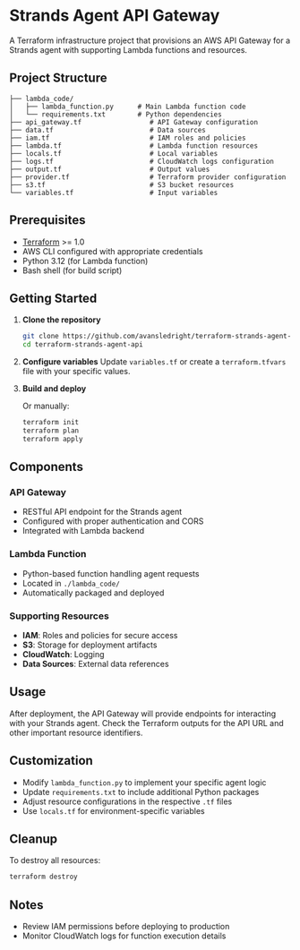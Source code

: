 # Strands Agent API Gateway

A Terraform infrastructure project that provisions an AWS API Gateway for a Strands agent with supporting Lambda functions and resources.

## Project Structure

```
├── lambda_code/
│   ├── lambda_function.py      # Main Lambda function code
│   └── requirements.txt        # Python dependencies
├── api_gateway.tf                 # API Gateway configuration
├── data.tf                        # Data sources
├── iam.tf                         # IAM roles and policies
├── lambda.tf                      # Lambda function resources
├── locals.tf                      # Local variables
├── logs.tf                        # CloudWatch logs configuration
├── output.tf                      # Output values
├── provider.tf                    # Terraform provider configuration
├── s3.tf                          # S3 bucket resources
└── variables.tf                   # Input variables
```

## Prerequisites

- [Terraform](https://www.terraform.io/downloads.html) >= 1.0
- AWS CLI configured with appropriate credentials
- Python 3.12 (for Lambda function)
- Bash shell (for build script)

## Getting Started

1. **Clone the repository**
   ```bash
   git clone https://github.com/avansledright/terraform-strands-agent-api.git
   cd terraform-strands-agent-api
   ```

2. **Configure variables**
   Update `variables.tf` or create a `terraform.tfvars` file with your specific values.

3. **Build and deploy**

   Or manually:
   ```bash
   terraform init
   terraform plan
   terraform apply
   ```

## Components

### API Gateway
- RESTful API endpoint for the Strands agent
- Configured with proper authentication and CORS
- Integrated with Lambda backend

### Lambda Function
- Python-based function handling agent requests
- Located in `./lambda_code/`
- Automatically packaged and deployed

### Supporting Resources
- **IAM**: Roles and policies for secure access
- **S3**: Storage for deployment artifacts
- **CloudWatch**: Logging
- **Data Sources**: External data references

## Usage

After deployment, the API Gateway will provide endpoints for interacting with your Strands agent. Check the Terraform outputs for the API URL and other important resource identifiers.

## Customization

- Modify `lambda_function.py` to implement your specific agent logic
- Update `requirements.txt` to include additional Python packages
- Adjust resource configurations in the respective `.tf` files
- Use `locals.tf` for environment-specific variables

## Cleanup

To destroy all resources:
```bash
terraform destroy
```

## Notes

- Review IAM permissions before deploying to production
- Monitor CloudWatch logs for function execution details
